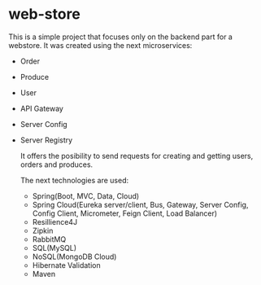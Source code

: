 # web-store
This is a simple project that focuses only on the backend part for a webstore.
It was created using the next microservices:
- Order 
- Produce 
- User 
- API Gateway 
- Server Config
- Server Registry

  It offers the posibility to send requests for creating and getting users, orders and produces.

  The next technologies are used:
  - Spring(Boot, MVC, Data, Cloud)
  - Spring Cloud(Eureka server/client, Bus, Gateway, Server Config, Config Client, Micrometer, Feign Client, Load Balancer)
  - Resillience4J
  - Zipkin
  - RabbitMQ
  - SQL(MySQL)
  - NoSQL(MongoDB Cloud)
  - Hibernate Validation
  - Maven
    
